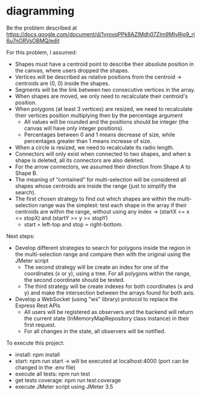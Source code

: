 # diagramming

Be the problem described at https://docs.google.com/document/d/1yrovqPPk8AZlMdh07Zlm9MIyRjq9_rj6u7nORVsOBMQ/edit

For this problem, I assumed:

-   Shapes must have a centroid point to describe their absolute position in the canvas, where users dropped the shapes.
-   Vertices will be described as relative positions from the centroid -> centroids are (0, 0) inside the shapes.
-   Segments will be the link between two consecutive vertices in the array.
-   When shapes are moved, we only need to recalculate their centroid's position.
-   When polygons (at least 3 vertices) are resized, we need to recalculate their vertices position multiplying then by the percentage argument
    -   All values will be rounded and the positions should be integer (the canvas will have only integer positions).
    -   Percentages between 0 and 1 means decrease of size, while percentages greater than 1 means increase of size.
-   When a circle is resized, we need to recalculate its radio length.
-   Connectors will only exist when connected to two shapes, and when a shape is deleted, all its connectors are also deleted.
-   For the arrow connectors, we assumed their direction from Shape A to Shape B.
-   The meaning of “contained” for multi-selection will be considered all shapes whose centroids are inside the range (just to simplify the search).
-   The first chosen strategy to find out which shapes are within the multi-selection range was the simplest:
    test each shape in the array if their centroids are within the range, without using any index -> (startX <= x <= stopX) and (startY >= y >= stopY)
    -   start = left-top and stop = right-bottom.

Next steps:

-   Develop different strategies to search for polygons inside the region in the multi-selection range and compare then with the original using the JMeter script
    -   The second strategy will be create an index for one of the coordinates (x or y), using a tree. For all polygons within the range, the second coordinate should be tested.
    -   The third strategy will be create indexes for both coordinates (x and y) and make the intersection between the arrays found for both axis.
-   Develop a WebSocket (using "ws" library) protocol to replace the Express Rest APIs
    -   All users will be registered as observers and the backend will return the current state (InMemoryMapRepository class instance) in their first request.
    -   For all changes in the state, all observers will be notified.

To execute this project:

-   install: npm install
-   start: npm run start -> will be executed at localhost:4000 (port can be changed in the .env file)
-   execute all tests: npm run test
-   get tests coverage: npm run test:coverage
-   execute JMeter script using JMeter 3.5

